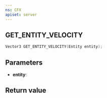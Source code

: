 ```yaml
---
ns: CFX
apiset: server
---
```

## GET_ENTITY_VELOCITY

```c
Vector3 GET_ENTITY_VELOCITY(Entity entity);
```


## Parameters
* **entity**: 

## Return value
